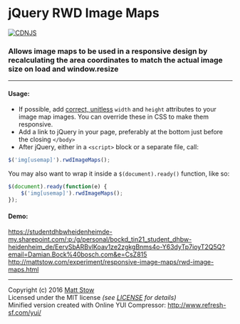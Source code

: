 # jQuery RWD Image Maps
[![CDNJS](https://img.shields.io/cdnjs/v/jQuery-rwdImageMaps.svg)](https://cdnjs.com/libraries/jQuery-rwdImageMaps)

### Allows image maps to be used in a responsive design by recalculating the area coordinates to match the actual image size on load and window.resize

---

#### Usage:

* If possible, add [correct, unitless](http://dev.w3.org/html5/markup/img.html) `width` and `height` attributes to your image map images. You can override these in CSS to make them responsive.
* Add a link to jQuery in your page, preferably at the bottom just before the closing `</body>`
* After jQuery, either in a `<script>` block or a separate file, call:

```js
$('img[usemap]').rwdImageMaps();
```

You may also want to wrap it inside a `$(document).ready()` function, like so:

```js
$(document).ready(function(e) {
    $('img[usemap]').rwdImageMaps();
});
```

#### Demo:
https://studentdhbwheidenheimde-my.sharepoint.com/:p:/g/personal/bockd_tin21_student_dhbw-heidenheim_de/EervSbARBvlKoav1ze2zgkgBnms4o-Y63dyTp7ioyT2Q5Q?email=Damian.Bock%40bosch.com&e=CsZ815
http://mattstow.com/experiment/responsive-image-maps/rwd-image-maps.html

---

Copyright (c) 2016 [Matt Stow](http://mattstow.com)  
Licensed under the MIT license *(see [LICENSE](https://github.com/stowball/jQuery-rwdImageMaps/blob/master/LICENSE) for details)*  
Minified version created with Online YUI Compressor: http://www.refresh-sf.com/yui/
